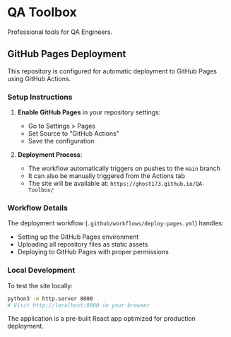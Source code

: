 # QA Toolbox

Professional tools for QA Engineers.

## GitHub Pages Deployment

This repository is configured for automatic deployment to GitHub Pages using GitHub Actions.

### Setup Instructions

1. **Enable GitHub Pages** in your repository settings:
   - Go to Settings > Pages
   - Set Source to "GitHub Actions"
   - Save the configuration

2. **Deployment Process**:
   - The workflow automatically triggers on pushes to the `main` branch
   - It can also be manually triggered from the Actions tab
   - The site will be available at: `https://ghost173.github.io/QA-Toolbox/`

### Workflow Details

The deployment workflow (`.github/workflows/deploy-pages.yml`) handles:
- Setting up the GitHub Pages environment
- Uploading all repository files as static assets
- Deploying to GitHub Pages with proper permissions

### Local Development

To test the site locally:
```bash
python3 -m http.server 8000
# Visit http://localhost:8000 in your browser
```

The application is a pre-built React app optimized for production deployment.